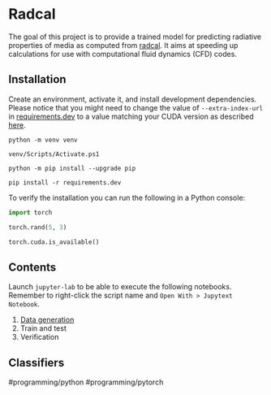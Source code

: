 # Radcal

The goal of this project is to provide a trained model for predicting radiative properties of media as computed from [radcal](https://github.com/firemodels/radcal). It aims at speeding up calculations for use with computational fluid dynamics (CFD) codes.

## Installation

Create an environment, activate it, and install development dependencies. Please notice that you might need to change the value of `--extra-index-url` in [requirements.dev](requirements.dev) to a value matching your CUDA version as described [here](https://pytorch.org/get-started/locally/).

```shell
python -m venv venv

venv/Scripts/Activate.ps1

python -m pip install --upgrade pip

pip install -r requirements.dev
```

To verify the installation you can run the following in a Python console:

```python
import torch

torch.rand(5, 3)

torch.cuda.is_available()
```

## Contents

Launch `jupyter-lab` to be able to execute the following notebooks. Remember to right-click the script name and `Open With > Jupytext Notebook`.

1. [Data generation](prepare.md)
1. Train and test
1. Verification

## Classifiers

#programming/python #programming/pytorch

